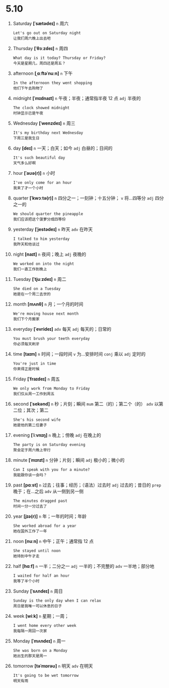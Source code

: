 # 5.10

1. Saturday **[ˈsætədeɪ]** `n` 周六

   ```
   Let's go out on Saturday night
   让我们周六晚上出去吧
   ```

2. Thursday **[ˈθɜːzdeɪ]** `n` 周四

   ```
   What day is it today? Thursday or Friday?
   今天是星期几，周四还是周五？
   ```

3. afternoon **[ˌɑːftəˈnuːn]** `n` 下午

   ```
   In the afternoon they went shopping
   他们下午去购物了
   ```

4. midnight **[ˈmɪdnaɪt]** `n` 午夜；半夜；通常指半夜 12 点 `adj` 半夜的

   ```
   The clock showed midnight
   时钟显示已是午夜
   ```

5. Wednesday **[ˈwenzdeɪ]** `n` 周三

   ```
   It's my birthday next Wednesday
   下周三是我生日
   ```

6. day **[deɪ]** `n` 一天；白天；如今 `adj` 白昼的；日间的

   ```
   It's such beautiful day
   天气多么好啊
   ```

7. hour **[ˈaʊə(r)]** `n` 小时

   ```
   I've only come for an hour
   我来了才一个小时
   ```

8. quarter **[ˈkwɔːtə(r)]** `n` 四分之一；一刻钟；十五分钟； `v` 将...四等分 `adj` 四分之一的

   ```
   We should quarter the pineapple
   我们应该把这个菠萝分成四等份
   ```

9. yesterday **[ˈjestədeɪ]** `n` 昨天 `adv` 在昨天

   ```
   I talked to him yesterday
   我昨天和他谈过
   ```

10. night **[naɪt]** `n` 夜间；晚上 `adj` 夜晚的

    ```
    We worked on into the night
    我们一直工作到晚上
    ```

11. Tuesday **[ˈtjuːzdeɪ]** `n` 周二

    ```
    She died on a Tuesday
    她是在一个周二去世的
    ```

12. month **[mʌnθ]** `n` 月；一个月的时间

    ```
    We're moving house next month
    我们下个月搬家
    ```

13. everyday **[ˈevrideɪ]** `adv` 每天 `adj` 每天的；日常的

    ```
    You must brush your teeth everyday
    你必须每天刷牙
    ```

14. time **[taɪm]** `n` 时间；一段时间 `v` 为...安排时间 `conj` 乘以 `adj` 定时的

    ```
    You're just in time
    你来得正是时候
    ```

15. Friday **[ˈfraɪdeɪ]** `n` 周五

    ```
    We only work from Monday to Friday
    我们仅从周一工作到周五
    ```

16. second **[ˈsekənd]** `n` 秒；片刻；瞬间 `mum` 第二（的）；第二个（的） `adv` 以第二位；其次；第二

    ```
    She's his second wife
    她是他的第二任妻子
    ```

17. evening **[ˈiːvnɪŋ]** `n` 晚上；傍晚 `adj` 在晚上的

    ```
    The party is on Saturday evening
    聚会定于周六晚上举行
    ```

18. minute **[ˈmɪnɪt]** `n` 分钟；片刻；瞬间 `adj` 极小的；微小的

    ```
    Can I speak with you for a minute?
    我能跟你谈一会吗？
    ```

19. past **[pɑːst]** `n` 过去；往事；经历；（语法）过去时 `adj` 过去的；昔日的 `prep` 晚于；在...之后 `adv` 从一侧到另一侧

    ```
    The minutes dragged past
    时间一分一分过去了
    ```

20. year **[jɪə(r)]** `n` 年；一年的时间；年龄

    ```
    She worked abroad for a year
    她在国外工作了一年
    ```

21. noon **[nuːn]** `n` 中午；正午；通常指 12 点

    ```
    She stayed until noon
    她待到中午才走
    ```

22. half **[hɑːf]** `n` 一半；二分之一 `adj` 一半的；不完整的 `adv` 一半地；部分地

    ```
    I waited for half an hour
    我等了半个小时
    ```

23. Sunday **[ˈsʌndeɪ]** `n` 周日

    ```
    Sunday is the only day when I can relax
    周日是我唯一可以休息的日子
    ```

24. week **[wiːk]** `n` 星期；一周；

    ```
    I went home every other week
    我每隔一周回一次家
    ```

25. Monday **[ˈmʌndeɪ]** `n` 周一

    ```
    She was born on a Monday
    她出生的那天是周一
    ```

26. tomorrow **[təˈmɒrəʊ]** `n` 明天 `adv` 在明天
    ```
    It's going to be wet tomorrow
    明天有雨
    ```
